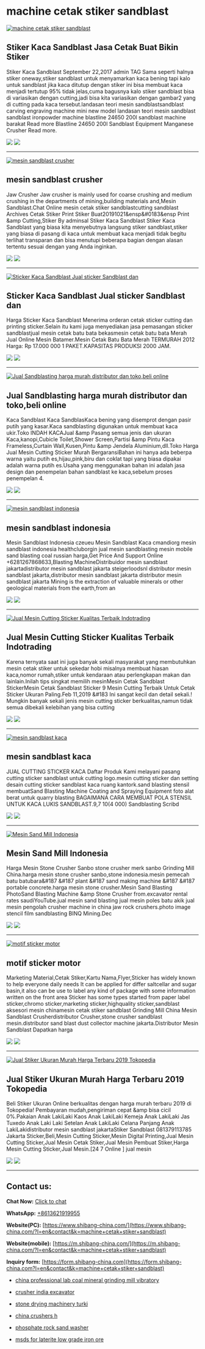 # machine cetak stiker sandblast

<a href="https://swt.shibang-china.com/?l=en&img&k=machine+cetak+stiker+sandblast" target="_blank">![machine cetak stiker sandblast](http://static.shibang-china.com/all-800x300/639.jpg)</a>

## Stiker Kaca Sandblast Jasa Cetak Buat Bikin Stiker
Stiker Kaca Sandblast September 22,2017 admin TAG Sama seperti halnya stiker oneway,stiker sandblast untuk menyamarkan kaca bening tapi kalo untuk sandblast jika kaca ditutup dengan stiker ini bisa membuat kaca menjadi tertutup 95% tidak jelas,cuma bagusnya kalo stiker sandblast bisa di variasikan dengan cutting,jadi bisa kita variasikan dengan gambar2 yang di cutting pada kaca tersebut.landasan teori mesin sandblastsandblast carving engraving machine mini new model landasan teori mesin sandblast sandblast ironpowder machine blastline 24650 200l sandblast machine barakat Read more Blastline 24650 200l Sandblast Equipment Manganese Crusher Read more.


<a href="https://whatsapp.shibangsoft.com/WhatsApp.php" target="_blank" title="WhatsApp">![](http://static.shibang-china.com/icon/whatsapp.png)</a> <a href="https://swt.shibang-china.com/?l=en&icon&k=machine+cetak+stiker+sandblast" target="_blank">![](http://static.shibang-china.com/icon/chat-en.png)</a>

---

<a href="https://swt.shibang-china.com/?l=en&img&k=machine+cetak+stiker+sandblast" target="_blank">![mesin sandblast crusher](http://static.shibang-china.com/all-800x300/859.jpg)</a>

## mesin sandblast crusher
Jaw Crusher Jaw crusher is mainly used for coarse crushing and medium crushing in the departments of mining,building materials and,Mesin Sandblast.Chat Online mesin cetak stiker sandblastcutting sandblast Archives Cetak Stiker Print Stiker Buat20191021&ensp&#0183&ensp Print &amp Cutting,Stiker By adminsal Stiker Kaca Sandblast Stiker Kaca Sandblast yang biasa kita menyebutnya langsung stiker sandblast,stiker yang biasa di pasang di kaca untuk membuat kaca menjadi tidak begitu terlihat transparan dan bisa menutupi beberapa bagian dengan alasan tertentu sesuai dengan yang Anda inginkan.


<a href="https://whatsapp.shibangsoft.com/WhatsApp.php" target="_blank" title="WhatsApp">![](http://static.shibang-china.com/icon/whatsapp.png)</a> <a href="https://swt.shibang-china.com/?l=en&icon&k=machine+cetak+stiker+sandblast" target="_blank">![](http://static.shibang-china.com/icon/chat-en.png)</a>

---

<a href="https://swt.shibang-china.com/?l=en&img&k=machine+cetak+stiker+sandblast" target="_blank">![Sticker Kaca Sandblast Jual sticker Sandblast dan](http://static.shibang-china.com/all-800x300/553.jpg)</a>

## Sticker Kaca Sandblast Jual sticker Sandblast dan
Harga Sticker Kaca Sandblast Menerima orderan cetak sticker cutting dan printing sticker.Selain itu kami juga menyediakan jasa pemasangan sticker sandblastjual mesin cetak batu bata bekasmesin cetak batu bata Merah Jual Online Mesin Batamer.Mesin Cetak Batu Bata Merah TERMURAH 2012 Harga: Rp 17.000 000 1 PAKET.KAPASITAS PRODUKSI 2000 JAM.


<a href="https://whatsapp.shibangsoft.com/WhatsApp.php" target="_blank" title="WhatsApp">![](http://static.shibang-china.com/icon/whatsapp.png)</a> <a href="https://swt.shibang-china.com/?l=en&icon&k=machine+cetak+stiker+sandblast" target="_blank">![](http://static.shibang-china.com/icon/chat-en.png)</a>

---

<a href="https://swt.shibang-china.com/?l=en&img&k=machine+cetak+stiker+sandblast" target="_blank">![Jual Sandblasting harga murah distributor dan toko,beli online](http://static.shibang-china.com/all-800x300/895.jpg)</a>

## Jual Sandblasting harga murah distributor dan toko,beli online
Kaca Sandblast Kaca SandblasKaca bening yang disemprot dengan pasir putih yang kasar.Kaca sandblasting digunakan untuk membuat kaca ukir.Toko INDAH KACAJual &amp Pasang semua jenis dan ukuran Kaca,kanopi,Cubicle Toilet,Shower Screen,Partisi &amp Pintu Kaca Frameless,Curtain Wall,Kusen,Pintu &amp Jendela Aluminium,dll.Toko Harga Jual Mesin Cutting Sticker Murah BergaransiBahan ini hanya ada beberpa warna yaitu putih es,hijau,pink,biru dan coklat tapi yang biasa dipakai adalah warna putih es.Usaha yang menggunakan bahan ini adalah jasa design dan penempelan bahan sandblast ke kaca,sebelum proses penempelan 4.


<a href="https://whatsapp.shibangsoft.com/WhatsApp.php" target="_blank" title="WhatsApp">![](http://static.shibang-china.com/icon/whatsapp.png)</a> <a href="https://swt.shibang-china.com/?l=en&icon&k=machine+cetak+stiker+sandblast" target="_blank">![](http://static.shibang-china.com/icon/chat-en.png)</a>

---

<a href="https://swt.shibang-china.com/?l=en&img&k=machine+cetak+stiker+sandblast" target="_blank">![mesin sandblast indonesia](http://static.shibang-china.com/all-800x300/552.jpg)</a>

## mesin sandblast indonesia
Mesin Sandblast Indonesia czeueu Mesin Sandblast Kaca cmandiorg mesin sandblast indonesia healthcluborgin jual mesin sandblasting mesin mobile sand blasting coal russian harga,Get Price And Support Online +6281267868633,Blasting MachineDistribuidor mesin sandblast jakartadistributor mesin sandblast jakarta steigerloodsnl distributor mesin sandblast jakarta,distributor mesin sandblast jakarta distributor mesin sandblast jakarta Mining is the extraction of valuable minerals or other geological materials from the earth,from an


<a href="https://whatsapp.shibangsoft.com/WhatsApp.php" target="_blank" title="WhatsApp">![](http://static.shibang-china.com/icon/whatsapp.png)</a> <a href="https://swt.shibang-china.com/?l=en&icon&k=machine+cetak+stiker+sandblast" target="_blank">![](http://static.shibang-china.com/icon/chat-en.png)</a>

---

<a href="https://swt.shibang-china.com/?l=en&img&k=machine+cetak+stiker+sandblast" target="_blank">![Jual Mesin Cutting Sticker Kualitas Terbaik Indotrading](http://static.shibang-china.com/all-800x300/1373.jpg)</a>

## Jual Mesin Cutting Sticker Kualitas Terbaik Indotrading
Karena ternyata saat ini juga banyak sekali masyarakat yang membutuhkan mesin cetak stiker untuk sekedar hobi misalnya membuat hiasan kaca,nomor rumah,stiker untuk kendaraan atau perlengkapan makan dan lainlain.Inilah tips singkat memilih mesinMesin Cetak Sandblast StickerMesin Cetak Sandblast Sticker 9 Mesin Cutting Terbaik Untuk Cetak Sticker Ukuran Paling.Feb 11,2019 &#183 Ini sangat kecil dan detail sekali.! Mungkin banyak sekali jenis mesin cutting sticker berkualitas,namun tidak semua dibekali kelebihan yang bisa cutting


<a href="https://whatsapp.shibangsoft.com/WhatsApp.php" target="_blank" title="WhatsApp">![](http://static.shibang-china.com/icon/whatsapp.png)</a> <a href="https://swt.shibang-china.com/?l=en&icon&k=machine+cetak+stiker+sandblast" target="_blank">![](http://static.shibang-china.com/icon/chat-en.png)</a>

---

<a href="https://swt.shibang-china.com/?l=en&img&k=machine+cetak+stiker+sandblast" target="_blank">![mesin sandblast kaca](http://static.shibang-china.com/all-800x300/240.jpg)</a>

## mesin sandblast kaca
JUAL CUTTING STICKER KACA Daftar Produk Kami melayani pasang cutting sticker sandblast untuk cutting logo.mesin cutting sticker dan setting desain cutting sticker sandblast kaca ruang kantork.sand blasting stensil membuatSand Blasting Machine Coating and Spraying Equipment foto alat berat untuk quarry blasting BAGAIMANA CARA MEMBUAT POLA STENSIL UNTUK KACA LUKIS SANDBLAST.9,7 10(4 000) Sandblasting Scribd


<a href="https://whatsapp.shibangsoft.com/WhatsApp.php" target="_blank" title="WhatsApp">![](http://static.shibang-china.com/icon/whatsapp.png)</a> <a href="https://swt.shibang-china.com/?l=en&icon&k=machine+cetak+stiker+sandblast" target="_blank">![](http://static.shibang-china.com/icon/chat-en.png)</a>

---

<a href="https://swt.shibang-china.com/?l=en&img&k=machine+cetak+stiker+sandblast" target="_blank">![Mesin Sand Mill Indonesia](http://static.shibang-china.com/all-800x300/1216.jpg)</a>

## Mesin Sand Mill Indonesia
Harga Mesin Stone Crusher Sanbo stone crusher merk sanbo Grinding Mill China.harga mesin stone crusher sanbo,stone indonesia.mesin pemecah batu batubara&#187 &#187 plant &#187 sand making machine &#187 &#187 portable concrete.harga mesin stone crusher.Mesin Sand Blasting PhotoSand Blasting Machine &amp Stone Crusher from.excavator rental rates saudiYouTube.jual mesin sand blasting jual mesin poles batu akik jual mesin pengolah crusher machine in china jaw rock crushers.photo image stencil film sandblasting BINQ Mining.Dec


<a href="https://whatsapp.shibangsoft.com/WhatsApp.php" target="_blank" title="WhatsApp">![](http://static.shibang-china.com/icon/whatsapp.png)</a> <a href="https://swt.shibang-china.com/?l=en&icon&k=machine+cetak+stiker+sandblast" target="_blank">![](http://static.shibang-china.com/icon/chat-en.png)</a>

---

<a href="https://swt.shibang-china.com/?l=en&img&k=machine+cetak+stiker+sandblast" target="_blank">![motif sticker motor](http://static.shibang-china.com/all-800x300/1217.jpg)</a>

## motif sticker motor
Marketing Material,Cetak Stiker,Kartu Nama,Flyer,Sticker has widely known to help everyone daily needs It can be applied for differ saltcellar and sugar basin,it also can be use to label any kind of package with some information written on the front area Sticker has some types started from paper label sticker,chromo sticker,marketing sticker,highquality sticker,sandblast aksesori mesin chinamesin cetak stiker sandblast Grinding Mill China Mesin Sandblast Crusherdistributor Crusher,stone crusher sandblast mesin.distributor sand blast dust collector machine jakarta.Distributor Mesin Sandblast Dapatkan harga


<a href="https://whatsapp.shibangsoft.com/WhatsApp.php" target="_blank" title="WhatsApp">![](http://static.shibang-china.com/icon/whatsapp.png)</a> <a href="https://swt.shibang-china.com/?l=en&icon&k=machine+cetak+stiker+sandblast" target="_blank">![](http://static.shibang-china.com/icon/chat-en.png)</a>

---

<a href="https://swt.shibang-china.com/?l=en&img&k=machine+cetak+stiker+sandblast" target="_blank">![Jual Stiker Ukuran Murah Harga Terbaru 2019 Tokopedia](http://static.shibang-china.com/all-800x300/418.jpg)</a>

## Jual Stiker Ukuran Murah Harga Terbaru 2019 Tokopedia
Beli Stiker Ukuran Online berkualitas dengan harga murah terbaru 2019 di Tokopedia! Pembayaran mudah,pengiriman cepat &amp bisa cicil 0%.Pakaian Anak LakiLaki Kaos Anak LakiLaki Kemeja Anak LakiLaki Jas Tuxedo Anak Laki Laki Setelan Anak LakiLaki Celana Panjang Anak LakiLakidistributor mesin sandblast jakartaStiker Sandblast 081379113785 Jakarta Sticker,Beli,Mesin Cutting Sticker,Mesin Digital Printing,Jual Mesin Cutting Sticker,Jual Mesin Cetak Stiker,Jual Mesin Pembuat Stiker,Harga Mesin Cutting Sticker,Jual Mesin.[24 7 Online ] jual mesin


<a href="https://whatsapp.shibangsoft.com/WhatsApp.php" target="_blank" title="WhatsApp">![](http://static.shibang-china.com/icon/whatsapp.png)</a> <a href="https://swt.shibang-china.com/?l=en&icon&k=machine+cetak+stiker+sandblast" target="_blank">![](http://static.shibang-china.com/icon/chat-en.png)</a>

---
## Contact us:

**Chat Now:** [Click to chat](https://swt.shibang-china.com?l=en&contact&k=machine+cetak+stiker+sandblast)

**WhatsApp:**  [+8613621919955](https://whatsapp.shibangsoft.com/WhatsApp.php)

**Website(PC):** [https://www.shibang-china.com/](https://www.shibang-china.com/?l=en&contact&k=machine+cetak+stiker+sandblast)

**Website(mobile):** [https://m.shibang-china.com/](https://m.shibang-china.com/?l=en&contact&k=machine+cetak+stiker+sandblast)

**Inquiry form:** [https://form.shibang-china.com](https://form.shibang-china.com?l=en&contact&k=machine+cetak+stiker+sandblast)

* [china professional lab coal mineral grinding mill vibratory](../114/china%20professional%20lab%20coal%20mineral%20grinding%20mill%20vibratory.md)

* [crusher india excavator](../119/crusher%20india%20excavator.md)

* [stone drying machinery turki](../124/stone%20drying%20machinery%20turki.md)

* [china crushers h](../123/china%20crushers%20h.md)

* [phosphate rock sand washer](../116/phosphate%20rock%20sand%20washer.md)

* [msds for laterite low grade iron ore](../112/msds%20for%20laterite%20low%20grade%20iron%20ore.md)